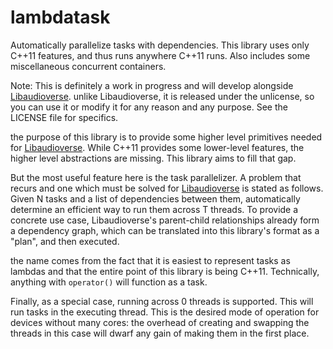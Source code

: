 lambdatask
==========

Automatically parallelize tasks with dependencies.  This library uses only C++11 features, and thus runs anywhere C++11 runs.  Also includes some miscellaneous concurrent containers.

Note: This is definitely a work in progress and will develop alongside [Libaudioverse](http://github.com/camlorn/libaudioverse).  unlike Libaudioverse, it is released under the unlicense, so you can use it or modify it for any reason and any purpose.  See the LICENSE file for specifics.

the purpose of this library is to provide some higher level primitives needed for [Libaudioverse](http://github.com/camlorn/libaudioverse).  While C++11 provides some lower-level features, the higher level abstractions are missing.  This library aims to fill that gap.

But the most useful feature here is the task parallelizer.  A problem that recurs and one which must be solved for [Libaudioverse](http://github.com/camlorn/libaudioverse) is stated as follows.  Given N tasks and a list of dependencies between them, automatically determine an efficient way to run them across T threads.  To provide a concrete use case, Libaudioverse's parent-child relationships already form a dependency graph, which can be translated into this library's format as a "plan", and then executed.

the name comes from the fact that it is easiest to represent tasks as lambdas and that the entire point of this library is being C++11.  Technically, anything with `operator()` will function as a task.

Finally, as a special case, running across 0 threads is supported.  This will run tasks in the executing thread.  This is the desired mode of operation for devices without many cores: the overhead of creating and swapping the threads in this case will dwarf any gain of making them in the first place.